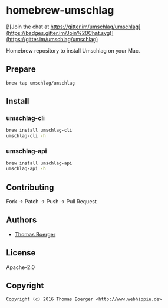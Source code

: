 # homebrew-umschlag

[![Join the chat at https://gitter.im/umschlag/umschlag](https://badges.gitter.im/Join%20Chat.svg)](https://gitter.im/umschlag/umschlag)

Homebrew repository to install Umschlag on your Mac.


## Prepare

```bash
brew tap umschlag/umschlag
```


## Install

### umschlag-cli

```bash
brew install umschlag-cli
umschlag-cli -h
```

### umschlag-api

```bash
brew install umschlag-api
umschlag-api -h
```


## Contributing

Fork -> Patch -> Push -> Pull Request


## Authors

* [Thomas Boerger](https://github.com/tboerger)


## License

Apache-2.0


## Copyright

```
Copyright (c) 2016 Thomas Boerger <http://www.webhippie.de>
```

